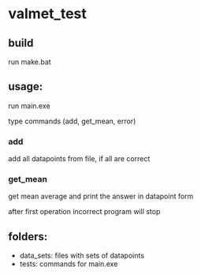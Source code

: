 # valmet_test

## build
run make.bat

## usage: 
run main.exe

type commands (add, get_mean, error)

### add
add all datapoints from file, if all are correct	

### get_mean
get mean average and print the answer in datapoint form

after first operation incorrect program will stop


## folders:
- data_sets: files with sets of datapoints
- tests: commands for main.exe